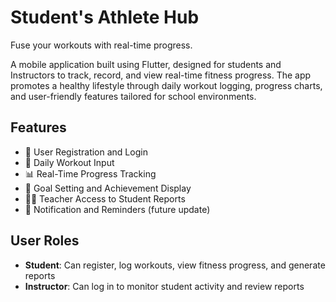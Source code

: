 # Student's Athlete Hub
Fuse your workouts with real-time progress.

A mobile application built using Flutter, designed for students and Instructors to track, record, and view real-time fitness progress. The app promotes a healthy lifestyle through daily workout logging, progress charts, and user-friendly features tailored for school environments.


## Features

- 📝 User Registration and Login  
- 🏃 Daily Workout Input  
- 📊 Real-Time Progress Tracking  
- 🎯 Goal Setting and Achievement Display  
- 🧑‍🏫 Teacher Access to Student Reports  
- 🔔 Notification and Reminders (future update)


## User Roles

- **Student**: Can register, log workouts, view fitness progress, and generate reports  
- **Instructor**: Can log in to monitor student activity and review reports

